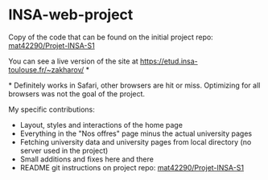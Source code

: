 # INSA-web-project

Copy of the code that can be found on the initial project repo: [mat42290/Projet-INSA-S1](https://github.com/mat42290/Projet-INSA-S1)

You can see a live version of the site at https://etud.insa-toulouse.fr/~zakharov/ \*

\* Definitely works in Safari, other browsers are hit or miss. Optimizing for all browsers was not the goal of the project.

My specific contributions:
* Layout, styles and interactions of the home page
* Everything in the "Nos offres" page minus the actual university pages
* Fetching university data and university pages from local directory (no server used in the project)
* Small additions and fixes here and there
* README git instructions on project repo: [mat42290/Projet-INSA-S1](https://github.com/mat42290/Projet-INSA-S1)
